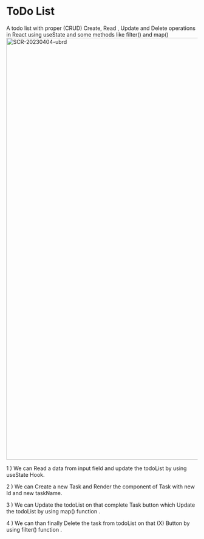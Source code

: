 # ToDo List

A todo list with proper (CRUD) Create, Read , Update and Delete operations in React using useState and some methods like filter() and map()
<img width="1107" alt="SCR-20230404-ubrd" src="https://user-images.githubusercontent.com/43165408/229885803-cb7587f2-d6c8-459c-9f67-17275271f82d.png">

1 )  We can Read a data from input field and update the todoList by using useState Hook.

2 ) We can Create a new Task and Render the component of Task with new Id and new taskName.

3 ) We can Update the todoList on that complete Task button which Update the todoList by using map() function .

4 ) We can than finally Delete the task from todoList on that (X) Button by using filter() function .
